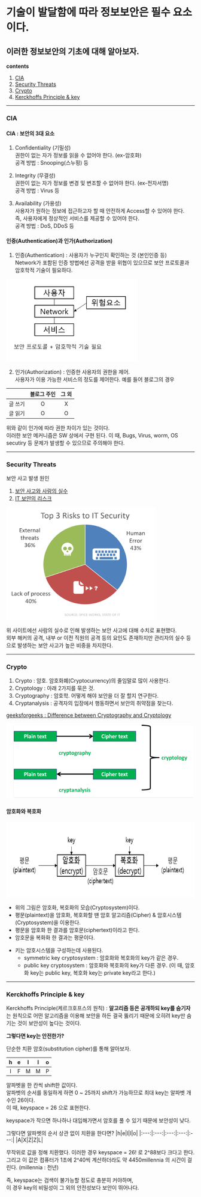 기술이 발달함에 따라 정보보안은 필수 요소이다.
===================
이러한 정보보안의 기초에 대해 알아보자.
---------------
**contents**  
1. [CIA](#CIA-:-보안의-3대-요소)
2. [Security Threats](#Security-Threats)
3. [Crypto](#Crypto)
4. [Kerckhoffs Principle & key](#Kerckhoffs-Principle-&-key)  
***
### CIA
#### CIA : 보안의 3대 요소
1. Confidentiality (기밀성)  
  권한이 없는 자가 정보를 읽을 수 없어야 한다. (ex-암호화)  
  공격 방법 : Snooping(스누핑) 등
  
2. Integrity (무결성)  
  권한이 없는 자가 정보를 변경 및 변조할 수 없어야 한다. (ex-전자서명)  
  공격 방법 : Virus 등
  
3. Availability (가용성)  
  사용자가 원하는 정보에 접근하고자 할 때 안전하게 Access할 수 있어야 한다.   
  즉, 사용자에게 정상적인 서비스를 제공할 수 있어야 한다.  
  공격 방법 : DoS, DDoS 등
    
    
#### 인증(Authentication)과 인가(Authorization)
1. 인증(Authentication) : 사용자가 누구인지 확인하는 것 (본인인증 등)  
Network가 포함된 인증 방법에선 공격을 받을 위협이 있으므로 보안 프로토콜과 암호학적 기술이 필요하다.  
<img src="/assets/images/Security_Authentication.PNG" width="350" height="220">

2. 인가(Authorization) : 인증한 사용자의 권한을 제어.  
사용자가 이용 가능한 서비스의 정도를 제어한다. 
예를 들어 블로그의 경우  

|  |블로그 주인|그 외|
|:---:|:---:|:---:|
|글 쓰기|O|X|
|글 읽기|O|O|

위와 같이 인가에 따라 권한 차이가 있는 것이다.  
이러한 보안 메커니즘은 SW 상에서 구현 된다. 이 때, Bugs, Virus, worm, OS secutiry 등 문제가 발생할 수 있으므로 주의해야 한다.

***
### Security Threats
보안 사고 발생 원인  

1. [보안 사고와 사람의 실수](https://www.comparitech.com/blog/information-security/human-error-cybersecurity-stats/)  
2. [IT 보안의 리스크](https://www.f5.com/es_es/company/blog/halflings-dragons-and-ddos-attacks)

<img src="/assets/images/Security_HumanError.PNG" width="400" height="300">

위 사이트에선 사람의 실수로 인해 발생하는 보안 사고에 대해 수치로 표현했다.  
외부 해커의 공격, 내부 or 이전 직원의 공격 등의 요인도 존재하지만 관리자의 실수 등으로 발생하는 보안 사고가 높은 비중을 차지한다.   

***
### Crypto
1. Crypto : 암호. 암호화폐(Cryptocurrency)의 줄임말로 많이 사용한다.  
2. Cryptology : 아래 2가지를 묶은 것.
3. Cryptography :  암호학. 어떻게 해야 보안을 더 잘 할지 연구한다.
4. Cryptanalysis : 공격자의 입장에서 행동하면서 보안의 취약점을 찾는다.

[geeksforgeeks : Difference between Cryptography and Cryptology](https://www.geeksforgeeks.org/difference-between-cryptography-and-cryptology/)  

<img src="/assets/images/Security_Crypto.PNG" width="500" height="200">  


#### 암호화와 복호화  

<img src="/assets/images/Security_EncryptDecrypt.PNG" width="700" height="200">   

- 위의 그림은 암호화, 복호화의 모습(Cryptosystem)이다. 
- 평문(plaintext)을 암호화, 복호화할 땐 암호 알고리즘(Cipher) & 암호시스템(Cryptosystem)을 이용한다.  
- 평문을 암호화 한 결과를 암호문(ciphertext)이라고 한다.  
- 암호문을 복화화 한 결과는 평문이다.   

* 키는 암호시스템을 구성하는데 사용된다.
  * symmetric key cryptosystem : 암호화와 복호화의 key가 같은 경우.
  * public key cryptosystem : 암호화와 복호화의 key가 다른 경우. (이 때, 암호화 key는 public key, 복호화 key는 private key라고 한다.)

***

### Kerckhoffs Principle & key
Kerckhoffs Principle(케르크호프스의 원칙) : **알고리즘 등은 공개하되 key를 숨기자**는 원칙으로 어떤 알고리즘을 이용해 보안을 하든 결국 뚫리기 때문에 오히려 key만 숨기는 것이 보안성이 높다는 것이다. 


**그렇다면 key는 안전한가?**  

단순한 치환 암호(substitution cipher)를 통해 알아보자.

|h|e|l|l|o|
|:---:|:---:|:---:|:---:|:---:|
|I|F|M|M|P|  

알파벳을 한 칸씩 shift한 값이다.  
알파벳의 순서를 동일하게 하면 0 ~ 25까지 shift가 가능하므로 최대 key는 알파벳 개수인 26이다.  
이 때, keyspace = 26 으로 표현한다.  


keyspace가 작으면 하나하나 대입해가면서 암호를 풀 수 있기 때문에 보안성이 낮다.  

그렇다면 알파벳의 순서 상관 없이 치환을 한다면?
|h|e|l|l|o|
|:---:|:---:|:---:|:---:|:---:|
|A|X|Z|Z|L| 

무작위로 값을 정해 치환했다. 이러한 경우 keyspace = 26! 로 2^88보다 크다고 한다.  
그리고 이 값은 컴퓨터가 1초에 2^40씩 계산하더라도 약 4450millennia 의 시간이 걸린다. (millennia : 천년)

즉, keyspace는 검색이 불가능할 정도로 충분히 커야하며,  
이 경우 key의 비밀성이 그 외의 안전성보다 보안이 뛰어나다.
